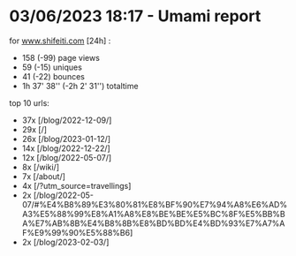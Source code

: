 # 03/06/2023 18:17 - Umami report
for www.shifeiti.com [24h] :

 - 158 (-99) page views
 - 59 (-15) uniques
 - 41 (-22) bounces
 - 1h 37' 38'' (-2h 2' 31'') totaltime


top 10 urls:
 - 37x [/blog/2022-12-09/]
 - 29x [/]
 - 26x [/blog/2023-01-12/]
 - 14x [/blog/2022-12-22/]
 - 12x [/blog/2022-05-07/]
 - 8x [/wiki/]
 - 7x [/about/]
 - 4x [/?utm_source=travellings]
 - 2x [/blog/2022-05-07/#%E4%B8%89%E3%80%81%E8%BF%90%E7%94%A8%E6%AD%A3%E5%88%99%E8%A1%A8%E8%BE%BE%E5%BC%8F%E5%BB%BA%E7%AB%8B%E4%B8%8B%E8%BD%BD%E4%BD%93%E7%A7%AF%E9%99%90%E5%88%B6]
 - 2x [/blog/2023-02-03/]


